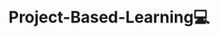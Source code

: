 #  Project-Based-Learning💻

[](https://cdn-media-2.freecodecamp.org/w1280/60599216687d62084bf6ac9e.jpg)
